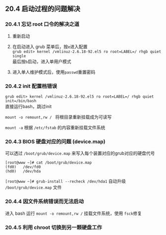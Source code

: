 ## **20.4 启动过程的问题解决**

### **20.4.1 忘记 root 口令的解决之道**
1. 重新启动
2. 在启动进入 grub 菜单后，按`e`进入配置  
`grub edit> kernel /vmlinuz-2.6.18-92.el5 ro root=LABEL=/ rhgb quiet single`  
最后按`b`启动，进入单用户模式

3. 进入单人维护模式后，使用`passwd`重置密码

### **20.4.2 init 配置档错误**

`grub edit> kernel /vmlinuz-2.6.18-92.el5 ro root=LABEL=/ rhgb quiet init=/bin/bash`  
直接运行bash，跳过init

`mount -o remount,rw / ` 将根目录重新挂载成为可读写

`mount -a` 根据 `/etc/fstab` 的内容重新挂载文件系统

### **20.4.3 BIOS 硬盘对应的问题 (device.map)**

可以透过 `/boot/grub/device.map` 来写入每个装置对应的grub对应的硬盘代号
```
[root@www ~]# cat /boot/grub/device.map
(fd0)   /dev/fd0
(hd0)   /dev/hda
```

`[root@www ~]# grub-install --recheck /dev/hda1`
自动升级 `/boot/grub/device.map` 文件

### **20.4.4 因文件系统错误而无法启动**

进入 bash 运行 `mount -o remount,rw /` 挂载文件系统，使用 `fsck`修复

### **20.4.5 利用 chroot 切换到另一颗硬盘工作**
